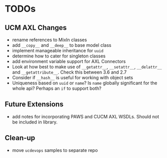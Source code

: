 # TODOs

## UCM AXL Changes
 - rename references to MixIn classes
 - add `__copy__` and `__deep__` to base model class
 - implement manageable inheritance for `uuid`
 - determine how to cater for singleton classes
 - add environment variable support for AXL Connectors
 - Look at how best to make use of `__getattr__`, `__setattr__`, `__delattr__` and `__getattribute__`.  Check this
   between 3.6 and 2.7
 - Consider if `__hash__` is useful for working with object sets
 - Uniqueness based on `uuid` or `name`?  Is `name` globally significant for the whole api?
   Perhaps an `if` to support both?
 
## Future Extensions
 - add notes for incorporating PAWS and CUCM AXL WSDLs.  Should not be included in library.


## Clean-up
 - move `ucdevops` samples to separate repo
  